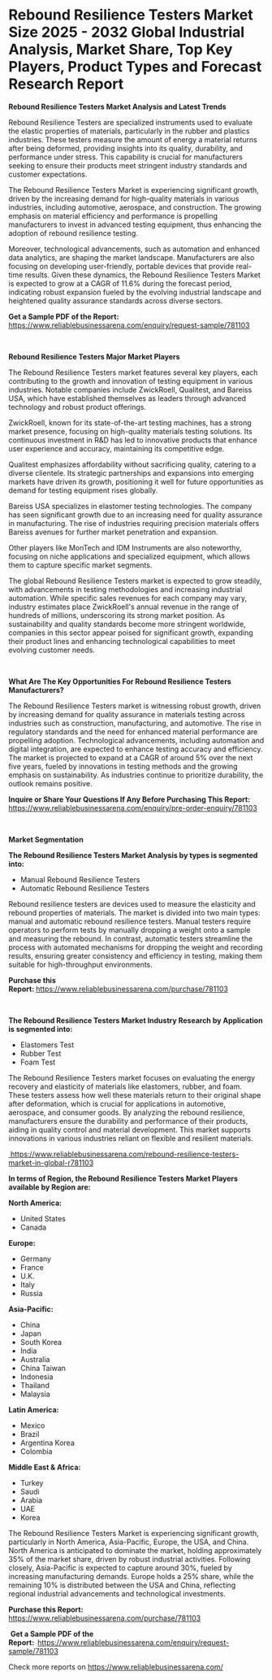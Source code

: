 <p><h1>Rebound Resilience Testers Market Size 2025 - 2032 Global Industrial Analysis, Market Share, Top Key Players, Product Types and Forecast Research Report</h1></p><p><strong>Rebound Resilience Testers Market Analysis and Latest Trends</strong></p>
<p><p>Rebound Resilience Testers are specialized instruments used to evaluate the elastic properties of materials, particularly in the rubber and plastics industries. These testers measure the amount of energy a material returns after being deformed, providing insights into its quality, durability, and performance under stress. This capability is crucial for manufacturers seeking to ensure their products meet stringent industry standards and customer expectations.</p><p>The Rebound Resilience Testers Market is experiencing significant growth, driven by the increasing demand for high-quality materials in various industries, including automotive, aerospace, and construction. The growing emphasis on material efficiency and performance is propelling manufacturers to invest in advanced testing equipment, thus enhancing the adoption of rebound resilience testing.</p><p>Moreover, technological advancements, such as automation and enhanced data analytics, are shaping the market landscape. Manufacturers are also focusing on developing user-friendly, portable devices that provide real-time results. Given these dynamics, the Rebound Resilience Testers Market is expected to grow at a CAGR of 11.6% during the forecast period, indicating robust expansion fueled by the evolving industrial landscape and heightened quality assurance standards across diverse sectors.</p></p>
<p><strong>Get a Sample PDF of the Report:&nbsp;</strong> <a href="https://www.reliablebusinessarena.com/enquiry/request-sample/781103?utm_campaign=3181&utm_medium=2&utm_source=Github&utm_content=ia&utm_term=26032025&utm_id=rebound-resilience-testers">https://www.reliablebusinessarena.com/enquiry/request-sample/781103</a></p>
<p>&nbsp;</p>
<p><strong>Rebound Resilience Testers Major Market Players</strong></p>
<p><p>The Rebound Resilience Testers market features several key players, each contributing to the growth and innovation of testing equipment in various industries. Notable companies include ZwickRoell, Qualitest, and Bareiss USA, which have established themselves as leaders through advanced technology and robust product offerings.</p><p>ZwickRoell, known for its state-of-the-art testing machines, has a strong market presence, focusing on high-quality materials testing solutions. Its continuous investment in R&D has led to innovative products that enhance user experience and accuracy, maintaining its competitive edge.</p><p>Qualitest emphasizes affordability without sacrificing quality, catering to a diverse clientele. Its strategic partnerships and expansions into emerging markets have driven its growth, positioning it well for future opportunities as demand for testing equipment rises globally.</p><p>Bareiss USA specializes in elastomer testing technologies. The company has seen significant growth due to an increasing need for quality assurance in manufacturing. The rise of industries requiring precision materials offers Bareiss avenues for further market penetration and expansion.</p><p>Other players like MonTech and IDM Instruments are also noteworthy, focusing on niche applications and specialized equipment, which allows them to capture specific market segments.</p><p>The global Rebound Resilience Testers market is expected to grow steadily, with advancements in testing methodologies and increasing industrial automation. While specific sales revenues for each company may vary, industry estimates place ZwickRoell's annual revenue in the range of hundreds of millions, underscoring its strong market position. As sustainability and quality standards become more stringent worldwide, companies in this sector appear poised for significant growth, expanding their product lines and enhancing technological capabilities to meet evolving customer needs.</p></p>
<p>&nbsp;</p>
<p><strong>What Are The Key Opportunities For Rebound Resilience Testers Manufacturers?</strong></p>
<p><p>The Rebound Resilience Testers market is witnessing robust growth, driven by increasing demand for quality assurance in materials testing across industries such as construction, manufacturing, and automotive. The rise in regulatory standards and the need for enhanced material performance are propelling adoption. Technological advancements, including automation and digital integration, are expected to enhance testing accuracy and efficiency. The market is projected to expand at a CAGR of around 5% over the next five years, fueled by innovations in testing methods and the growing emphasis on sustainability. As industries continue to prioritize durability, the outlook remains positive.</p></p>
<p><strong>Inquire or Share Your Questions If Any Before Purchasing This Report:</strong> <a href="https://www.reliablebusinessarena.com/enquiry/pre-order-enquiry/781103?utm_campaign=3181&utm_medium=2&utm_source=Github&utm_content=ia&utm_term=26032025&utm_id=rebound-resilience-testers">https://www.reliablebusinessarena.com/enquiry/pre-order-enquiry/781103</a></p>
<p>&nbsp;</p>
<p><strong>Market Segmentation</strong></p>
<p><strong>The Rebound Resilience Testers Market Analysis by types is segmented into:</strong></p>
<p><ul><li>Manual Rebound Resilience Testers</li><li>Automatic Rebound Resilience Testers</li></ul></p>
<p><p>Rebound resilience testers are devices used to measure the elasticity and rebound properties of materials. The market is divided into two main types: manual and automatic rebound resilience testers. Manual testers require operators to perform tests by manually dropping a weight onto a sample and measuring the rebound. In contrast, automatic testers streamline the process with automated mechanisms for dropping the weight and recording results, ensuring greater consistency and efficiency in testing, making them suitable for high-throughput environments.</p></p>
<p><strong>Purchase this Report:&nbsp;</strong><a href="https://www.reliablebusinessarena.com/purchase/781103?utm_campaign=3181&utm_medium=2&utm_source=Github&utm_content=ia&utm_term=26032025&utm_id=rebound-resilience-testers">https://www.reliablebusinessarena.com/purchase/781103</a></p>
<p>&nbsp;</p>
<p><strong>The Rebound Resilience Testers Market Industry Research by Application is segmented into:</strong></p>
<p><ul><li>Elastomers Test</li><li>Rubber Test</li><li>Foam Test</li></ul></p>
<p><p>The Rebound Resilience Testers market focuses on evaluating the energy recovery and elasticity of materials like elastomers, rubber, and foam. These testers assess how well these materials return to their original shape after deformation, which is crucial for applications in automotive, aerospace, and consumer goods. By analyzing the rebound resilience, manufacturers ensure the durability and performance of their products, aiding in quality control and material development. This market supports innovations in various industries reliant on flexible and resilient materials.</p></p>
<p><a href="https://www.reliablebusinessarena.com/rebound-resilience-testers-market-in-global-r781103?utm_campaign=3181&utm_medium=2&utm_source=Github&utm_content=ia&utm_term=26032025&utm_id=rebound-resilience-testers">&nbsp;https://www.reliablebusinessarena.com/rebound-resilience-testers-market-in-global-r781103</a></p>
<p><strong>In terms of Region, the Rebound Resilience Testers Market Players available by Region are:</strong></p>
<p>
    <p> <strong> North America: </strong>
        <ul>
            <li>United States</li>
            <li>Canada</li>
        </ul>
        </p> 
    <p> <strong> Europe: </strong>
        <ul>
            <li>Germany</li>
            <li>France</li>
            <li>U.K.</li>
            <li>Italy</li>
            <li>Russia</li>
        </ul>
        </p> 
    <p> <strong> Asia-Pacific: </strong>
        <ul>
            <li>China</li>
            <li>Japan</li>
            <li>South Korea</li>
            <li>India</li>
            <li>Australia</li>
            <li>China Taiwan</li>
            <li>Indonesia</li>
            <li>Thailand</li>
            <li>Malaysia</li>
        </ul>
        </p> 
    <p> <strong> Latin America: </strong>
        <ul>
            <li>Mexico</li>
            <li>Brazil</li>
            <li>Argentina Korea</li>
            <li>Colombia</li>
        </ul>
        </p> 
    <p> <strong> Middle East & Africa: </strong>
        <ul>
            <li>Turkey</li>
            <li>Saudi</li>
            <li>Arabia</li>
            <li>UAE</li>
            <li>Korea</li>
        </ul>
    </p>
    </p>
<p><p>The Rebound Resilience Testers Market is experiencing significant growth, particularly in North America, Asia-Pacific, Europe, the USA, and China. North America is anticipated to dominate the market, holding approximately 35% of the market share, driven by robust industrial activities. Following closely, Asia-Pacific is expected to capture around 30%, fueled by increasing manufacturing demands. Europe holds a 25% share, while the remaining 10% is distributed between the USA and China, reflecting regional industrial advancements and technological investments.</p></p>
<p><strong>Purchase this Report: </strong><a href="https://www.reliablebusinessarena.com/purchase/781103?utm_campaign=3181&utm_medium=2&utm_source=Github&utm_content=ia&utm_term=26032025&utm_id=rebound-resilience-testers">https://www.reliablebusinessarena.com/purchase/781103</a></p>
<p>&nbsp;<strong>Get a Sample PDF of the Report:&nbsp;&nbsp;</strong><a href="https://www.reliablebusinessarena.com/enquiry/request-sample/781103?utm_campaign=3181&utm_medium=2&utm_source=Github&utm_content=ia&utm_term=26032025&utm_id=rebound-resilience-testers">https://www.reliablebusinessarena.com/enquiry/request-sample/781103</a></p>
<p><strong></strong></p>
<p>Check more reports on <a href="https://www.reliablebusinessarena.com/?utm_campaign=3181&utm_medium=2&utm_source=Github&utm_content=ia&utm_term=26032025&utm_id=rebound-resilience-testers">https://www.reliablebusinessarena.com/</a></p>